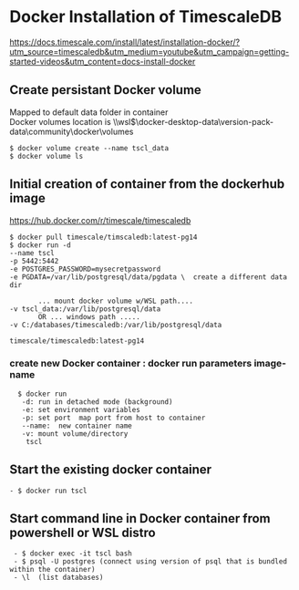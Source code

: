#  Docker Installation of TimescaleDB  

https://docs.timescale.com/install/latest/installation-docker/?utm_source=timescaledb&utm_medium=youtube&utm_campaign=getting-started-videos&utm_content=docs-install-docker

## Create persistant Docker volume  
Mapped to default data folder in container  
Docker volumes location is \\\wsl$\docker-desktop-data\version-pack-data\community\docker\volumes  

    $ docker volume create --name tscl_data  
    $ docker volume ls

## Initial creation of container from the dockerhub image 
 https://hub.docker.com/r/timescale/timescaledb  

    $ docker pull timescale/timscaledb:latest-pg14
    $ docker run -d 
    --name tscl
    -p 5442:5442  
    -e POSTGRES_PASSWORD=mysecretpassword   
    -e PGDATA=/var/lib/postgresql/data/pgdata \  create a different data dir
  
           ... mount docker volume w/WSL path....
    -v tscl_data:/var/lib/postgresql/data  
           OR ... windows path ..... 
    -v C:/databases/timescaledb:/var/lib/postgresql/data
     
    timescale/timescaledb:latest-pg14
    
### create new Docker container : docker run parameters image-name
      $ docker run 
       -d: run in detached mode (background)
       -e: set environment variables
       -p: set port  map port from host to container
       --name:  new container name
       -v: mount volume/directory
        tscl

## Start the existing docker container
    - $ docker run tscl

## Start command line in Docker container from powershell or WSL distro
     - $ docker exec -it tscl bash
     - $ psql -U postgres (connect using version of psql that is bundled within the container)
     - \l  (list databases)